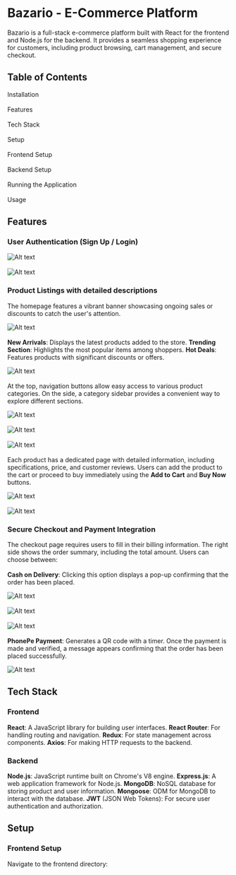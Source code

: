 
# **Bazario - E-Commerce Platform**
Bazario is a full-stack e-commerce platform built with React for the frontend and Node.js for the backend. It provides a seamless shopping experience for customers, including product browsing, cart management, and secure checkout.

## **Table of Contents**
Installation<br></br>
Features<br></br>
Tech Stack<br></br>
Setup <br></br>
Frontend Setup <br></br>
Backend Setup <br></br>
Running the Application<br></br>
Usage

## **Features**
### User Authentication (Sign Up / Login)
![Alt text](https://github.com/Tahsheen786/Bazario/blob/ec8d1487b35aa8e1117841e834442d4d61608764/frontend/public/Screenshot%202025-05-09%20124038.png)<br></br>
![Alt text](https://github.com/Tahsheen786/Bazario/blob/6084ce063225e4f613a4fe9d5d77976a7a0ebee8/frontend/public/Screenshot%202025-05-09%20124046.png)

### Product Listings with detailed descriptions
The homepage features a vibrant banner showcasing ongoing sales or discounts to catch the user's attention.

![Alt text](https://github.com/Tahsheen786/Bazario/blob/6084ce063225e4f613a4fe9d5d77976a7a0ebee8/frontend/public/Screenshot%202025-05-09%20124121.png)
<br></br>
**New Arrivals**: Displays the latest products added to the store.
**Trending Section**: Highlights the most popular items among shoppers.
**Hot Deals**: Features products with significant discounts or offers.

![Alt text](https://github.com/Tahsheen786/Bazario/blob/43262ba9b5dea28a7eaee8f8750dd72e1cdfbe24/frontend/public/Screenshot%202025-05-09%20191509.png)
<br></br>
At the top, navigation buttons allow easy access to various product categories. On the side, a category sidebar provides a convenient way to explore different sections.

![Alt text](https://github.com/Tahsheen786/Bazario/blob/97f09cd0ce99ddef0b7bf2b1a6e1c4673d60b03d/frontend/public/Screenshot%202025-05-09%20124142.png)
<br></br>
![Alt text](https://github.com/Tahsheen786/Bazario/blob/2dd6851d8b4dac88c12df72a57fa7e0b3461196e/frontend/public/Screenshot%202025-05-09%20200933.png)
<br></br>
![Alt text](https://github.com/Tahsheen786/Bazario/blob/2dd6851d8b4dac88c12df72a57fa7e0b3461196e/frontend/public/Screenshot%202025-05-09%20200942.png)
<br></br>
Each product has a dedicated page with detailed information, including specifications, price, and customer reviews. Users can add the product to the cart or proceed to buy immediately using the **Add to Cart** and **Buy Now** buttons.

![Alt text](https://github.com/Tahsheen786/Bazario/blob/2dd6851d8b4dac88c12df72a57fa7e0b3461196e/frontend/public/Screenshot%202025-05-09%20124202.png)
<br></br>
![Alt text](https://github.com/Tahsheen786/Bazario/blob/2dd6851d8b4dac88c12df72a57fa7e0b3461196e/frontend/public/Screenshot%202025-05-09%20124220.png)

### Secure Checkout and Payment Integration

The checkout page requires users to fill in their billing information. The right side shows the order summary, including the total amount. Users can choose between:
<br></br>
**Cash on Delivery**: Clicking this option displays a pop-up confirming that the order has been placed.

![Alt text](https://github.com/Tahsheen786/Bazario/blob/2dd6851d8b4dac88c12df72a57fa7e0b3461196e/frontend/public/Screenshot%202025-05-09%20124230.png)
<br></br>
![Alt text](https://github.com/Tahsheen786/Bazario/blob/2dd6851d8b4dac88c12df72a57fa7e0b3461196e/frontend/public/Screenshot%202025-05-09%20124238.png)
<br></br>
![Alt text](https://github.com/Tahsheen786/Bazario/blob/f25b15db26d6e3b06b6d1124aaea39f53a4bdb66/frontend/public/Screenshot%202025-05-09%20202015.png)
<br></br>
**PhonePe Payment**: Generates a QR code with a timer. Once the payment is made and verified, a message appears confirming that the order has been placed successfully.

![Alt text](https://github.com/Tahsheen786/Bazario/blob/f25b15db26d6e3b06b6d1124aaea39f53a4bdb66/frontend/public/Screenshot%202025-05-09%20192540.png)



## **Tech Stack**
### Frontend
**React**: A JavaScript library for building user interfaces.
**React Router**: For handling routing and navigation.
**Redux**: For state management across components.
**Axios**: For making HTTP requests to the backend.

### Backend
**Node.js**: JavaScript runtime built on Chrome's V8 engine.
**Express.js**: A web application framework for Node.js.
**MongoDB**: NoSQL database for storing product and user information.
**Mongoose**: ODM for MongoDB to interact with the database.
**JWT** (JSON Web Tokens): For secure user authentication and authorization.

## **Setup**
### Frontend Setup
Navigate to the frontend directory:
